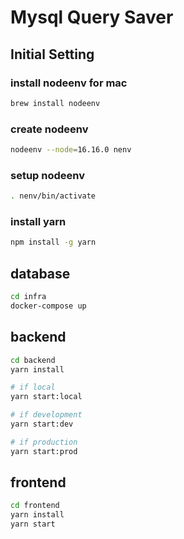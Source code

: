 # Mysql Query Saver

## Initial Setting

### install nodeenv for mac

```bash
brew install nodeenv
```

### create nodeenv

```bash
nodeenv --node=16.16.0 nenv
```

### setup nodeenv

```bash
. nenv/bin/activate
```

### install yarn

```bash
npm install -g yarn
```

## database

```bash
cd infra
docker-compose up
```

## backend

```bash
cd backend
yarn install

# if local
yarn start:local

# if development
yarn start:dev

# if production
yarn start:prod
```

## frontend

```bash
cd frontend
yarn install
yarn start
```
